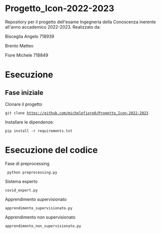 # Progetto_Icon-2022-2023
Repository per il progetto dell'esame Ingegneria della Conoscenza inerente all'anno accademico 2022-2023.
Realizzato da:

Bisceglia Angelo 718939

Brento Matteo

Fiore Michele 718849


# Esecuzione 
## Fase iniziale

Clonare il progetto 

<code>git clone https://github.com/michelefiore0/Progetto_Icon-2022-2023</code>

Installare le dipendenze:

<code>pip install -r requirements.txt</code>

# Esecuzione del codice
Fase di preprocessing 

<code> python preprocessing.py </code>
  
Sistema esperto 

<code>covid_expert.py</code>
  
Apprendimento supervisionato

<code>apprendimento_supervisionato.py</code>

Apprendimento non supervisionato

<code>apprendimento_non_supervisionato.py</code> 

